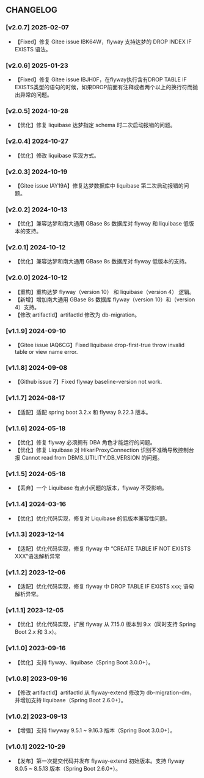 ## CHANGELOG

### [v2.0.7] 2025-02-07
- 【Fixed】修复 Gitee issue IBK64W，flyway 支持达梦的 DROP INDEX IF EXISTS 语法。

### [v2.0.6] 2025-01-23
- 【Fixed】修复 Gitee issue IBJH0F，在flyway执行含有DROP TABLE IF EXISTS类型的语句的时候，如果DROP前面有注释或者两个以上的换行符而抛出异常的问题。

### [v2.0.5] 2024-10-28
- 【优化】修复 liquibase 达梦指定 schema 时二次启动报错的问题。

### [v2.0.4] 2024-10-27
- 【优化】修改 liquibase 实现方式。

### [v2.0.3] 2024-10-19
- 【Gitee issue IAY19A】修复达梦数据库中 liquibase 第二次启动报错的问题。

### [v2.0.2] 2024-10-13
- 【优化】兼容达梦和南大通用 GBase 8s 数据库对 flyway 和 liquibase 低版本的支持。

### [v2.0.1] 2024-10-12
- 【优化】兼容达梦和南大通用 GBase 8s 数据库对 flyway 低版本的支持。

### [v2.0.0] 2024-10-12
- 【重构】重构达梦 flyway（version 10） 和 liquibase（version 4） 逻辑。
- 【新增】增加南大通用 GBase 8s 数据库 flyway（version 10）和（version 4）支持。
- 【修改 artifactId】artifactId 修改为 db-migration。

### [v1.1.9] 2024-09-10
- 【Gitee issue IAQ6CG】Fixed liquibase drop-first-true throw invalid table or view name error.

### [v1.1.8] 2024-09-08
- 【Github issue 7】Fixed flyway baseline-version not work.

### [v1.1.7] 2024-08-17
- 【适配】适配 spring boot 3.2.x 和 flyway 9.22.3 版本。

### [v1.1.6] 2024-05-18
- 【优化】修复 flyway 必须拥有 DBA 角色才能运行的问题。
- 【优化】修复 Liquibase 对 HikariProxyConnection 识别不准确导致控制台报 Cannot read from DBMS_UTILITY.DB_VERSION 的问题。

### [v1.1.5] 2024-05-18
- 【丢弃】一个 Liquibase 有点小问题的版本，flyway 不受影响。

### [v1.1.4] 2024-03-16
- 【优化】优化代码实现，修复对 Liquibase 的低版本兼容性问题。

### [v1.1.3] 2023-12-14
- 【适配】优化代码实现，修复 flyway 中 “CREATE TABLE IF NOT EXISTS XXX”语法解析异常

### [v1.1.2] 2023-12-06
- 【适配】优化代码实现，修复 flyway 中 DROP TABLE IF EXISTS xxx; 语句解析异常。

### [v1.1.1] 2023-12-05
- 【优化】优化代码实现，扩展 flyway 从 7.15.0 版本到 9.x（同时支持 Spring Boot 2.x 和 3.x）。

### [v1.1.0] 2023-09-16
- 【优化】支持 flyway、liquibase（Spring Boot 3.0.0+）。

### [v1.0.8] 2023-09-16
- 【修改 artifactId】artifactId 从 flyway-extend 修改为 db-migration-dm，并增加支持 liquibase（Spring Boot 2.6.0+）。

### [v1.0.2] 2023-09-13
- 【增强】支持 flwyway 9.5.1 ~ 9.16.3 版本（Spring Boot 3.0.0+）。

### [v1.0.1] 2022-10-29
- 【发布】第一次提交代码并发布 flyway-extend 初始版本。支持 flyway 8.0.5 ~ 8.5.13 版本（Spring Boot 2.6.0+）。





